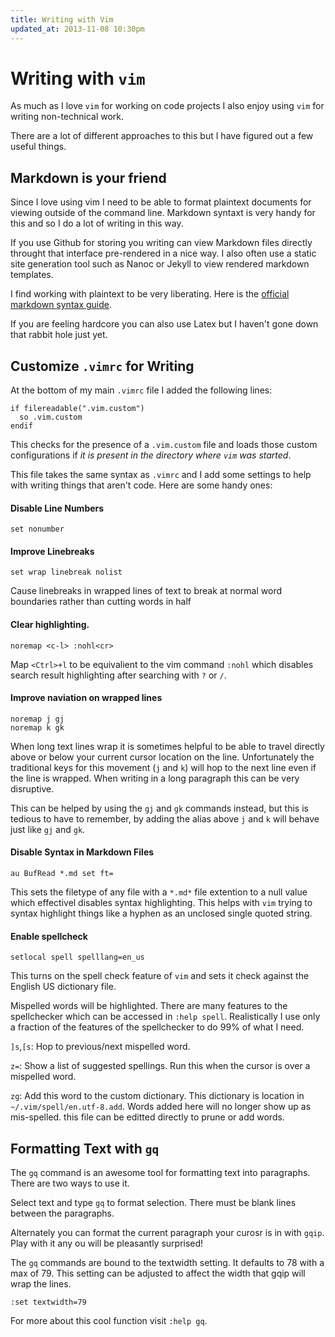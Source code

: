 ```yaml
---
title: Writing with Vim
updated_at: 2013-11-08 10:30pm
---
```


# Writing with `vim`

As much as I love `vim` for working on code projects I also enjoy using `vim`
for writing non-technical work.

There are a lot of different approaches to this but I have figured out a few
useful things.

## Markdown is your friend

Since I love using vim I need to be able to format plaintext documents for
viewing outside of the command line. Markdown syntaxt is very handy for this
and so I do a lot of writing in this way. 

If you use Github for storing you writing can view Markdown files directly
throught that interface pre-rendered in a nice way. I also often use a static
site generation tool such as Nanoc or Jekyll to view rendered markdown
templates. 

I find working with plaintext to be very liberating. Here is the [official markdown syntax guide](http://daringfireball.net/projects/markdown/syntax).

If you are feeling hardcore you can also use Latex but I haven't gone down that
rabbit hole just yet. 

## Customize `.vimrc` for Writing

At the bottom of my main `.vimrc` file I added the following lines:

```vim
if filereadable(".vim.custom")
  so .vim.custom
endif
```

This checks for the presence of a `.vim.custom` file and loads those custom
configurations if _it is present in the directory where `vim` was started_.

This file takes the same syntax as `.vimrc` and I add some settings to help
with writing things that aren't code.  Here are some handy ones:

#### Disable Line Numbers

```vim
set nonumber
```

#### Improve Linebreaks

```vim
set wrap linebreak nolist 
```

Cause linebreaks in wrapped lines of text to break at normal word boundaries
rather than cutting words in half

#### Clear highlighting.

```vim
noremap <c-l> :nohl<cr>
```

Map `<Ctrl>+l` to be equivalient to the vim command `:nohl` which disables
search result highlighting after searching with `?` or `/`. 

#### Improve naviation on wrapped lines

```vim
noremap j gj
noremap k gk
```

When long text lines wrap it is sometimes helpful to be able to travel directly
above or below your current cursor location on the line. Unfortunately the
traditional keys for this movement (`j` and `k`) will hop to the next line even
if the line is wrapped. When writing in a long paragraph this can be very
 disruptive. 

This  can be helped by using the `gj` and `gk` commands instead, but this is
tedious to have to remember, by adding the alias above `j` and `k` will behave
just like `gj` and `gk`.

#### Disable Syntax in Markdown Files

```vim
au BufRead *.md set ft= 
```

This sets the filetype of any file with a `*.md*` file extention to a null
value which effectivel disables syntax highlighting. This helps with `vim`
trying to syntax highlight things like a hyphen as an unclosed single quoted
string.

#### Enable spellcheck

```vim
setlocal spell spelllang=en_us
```

This turns on the spell check feature of `vim` and sets it check against the
English US dictionary file. 

Mispelled words will be highlighted. There are many features to the
spellchecker which can be accessed in `:help spell`. Realistically I use only a
fraction of the features of the spellchecker to do 99% of what I need.

`]s`,`[s`: Hop to previous/next mispelled word.

`z=`: Show a list of suggested spellings. Run this when the cursor is over a
mispelled word.

`zg`: Add this word to the custom dictionary. This dictionary is location in
`~/.vim/spell/en.utf-8.add`. Words added here will no longer show up as
mis-spelled. this file can be editted directly to prune or add words.

## Formatting Text with `gq`

The `gq` command is an awesome tool for formatting text into paragraphs. There
are two ways to use it. 

Select text and type `gq` to format selection. There must be blank lines
between the paragraphs.

Alternately you can format the current paragraph your curosr is in with `gqip`.
Play with it any ou will be pleasantly surprised!

The `gq` commands are bound to the textwidth setting. It defaults
to 78 with a max of 79. This setting can be adjusted to affect the width that
gqip will wrap the lines. 

```vim
:set textwidth=79
```

For more about this cool function visit `:help gq`.
